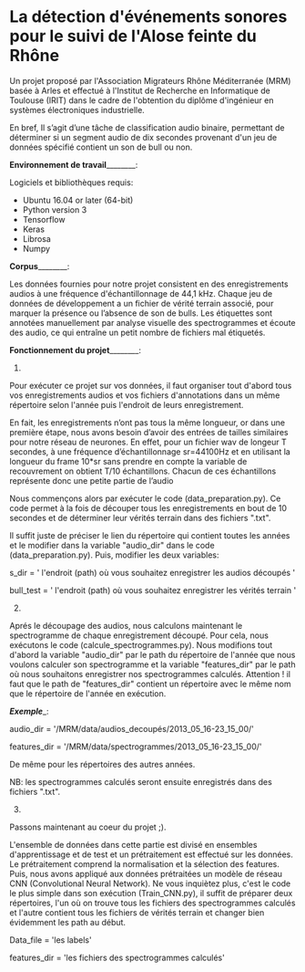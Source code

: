 # La détection d'événements sonores pour le suivi de l'Alose feinte du Rhône 
Un projet proposé par l'Association Migrateurs Rhône Méditerranée (MRM) basée à Arles et effectué à l'Institut de Recherche en Informatique de Toulouse (IRIT) dans le cadre de l'obtention du diplôme d'ingénieur en systèmes électroniques industrielle. 

En bref,
Il s’agit d’une tâche de classification audio binaire, permettant de déterminer si un segment audio de dix secondes provenant d'un jeu de données spécifié contient un son de bull ou non. 

__________________Environnement de travail__________________________: 

Logiciels et bibliothèques requis: 
 + Ubuntu 16.04 or later (64-bit)
 + Python version 3
 + Tensorflow 
 + Keras
 + Librosa
 + Numpy
 
  __________________Corpus__________________________:  

 Les données fournies pour notre projet consistent en des enregistrements audios à une fréquence d'échantillonnage de 44,1 kHz. Chaque jeu de données de développement a un fichier de vérité terrain associé, pour marquer la présence ou l’absence de son de bulls. Les étiquettes sont annotées manuellement par analyse visuelle des spectrogrammes et écoute des audio, ce qui entraîne un petit nombre de fichiers mal étiquetés.
 
 __________________Fonctionnement du projet__________________________:  
 
 1) 
 
 Pour exécuter ce projet sur vos données, il faut organiser tout d'abord tous vos enregistrements audios et vos fichiers d'annotations dans un même répertoire selon l'année puis l'endroit de leurs enregistrement. 
 
En fait, les enregistrements n’ont pas tous la même longueur, or dans une première étape, nous avons besoin d’avoir des entrées de tailles similaires pour notre réseau de neurones. En effet, pour un fichier wav de longeur T secondes, à une fréquence d’échantillonnage sr=44100Hz et en utilisant la longueur du frame 10*sr sans prendre en compte la variable de recouvrement on obtient T/10 échantillons. Chacun de ces échantillons représente donc une petite partie de l’audio 

Nous commençons alors par exécuter le code (data_preparation.py). Ce code permet à la fois de découper tous les enregistrements en bout de 10 secondes et de déterminer leur vérités terrain dans des fichiers ".txt". 

Il suffit juste de préciser le lien du répertoire qui contient toutes les années et le modifier dans la variable "audio_dir" dans le code (data_preparation.py). Puis, modifier les deux variables: 

 s_dir = ' l'endroit (path)  où  vous souhaitez enregistrer les audios découpés ' 
 
 bull_test = ' l'endroit (path)  où  vous souhaitez enregistrer les vérités terrain '

2) 
 
 Aprés le découpage des audios, nous calculons maintenant le spectrogramme de chaque enregistrement découpé. Pour cela, nous exécutons le code (calcule_spectrogrammes.py). 
 Nous modifions tout d'abord la variable "audio_dir" par le path du répertoire de l'année que nous voulons calculer son spectrogramme et la variable "features_dir" par le path où nous souhaitons enregistrer nos spectrogrammes calculés. Attention ! il faut que le path de "features_dir" contient un répertoire avec le même nom que le répertoire de l'année en exécution. 

___Exemple____: 
 
audio_dir = '/MRM/data/audios_decoupés/2013_05_16-23_15_00/'

features_dir = '/MRM/data/spectrogrammes/2013_05_16-23_15_00/'
 
De même pour les répertoires des autres années. 

NB: les spectrogrammes calculés seront ensuite enregistrés dans des fichiers ".txt". 

3)

Passons maintenant au coeur du projet ;). 

L'ensemble de données dans cette partie est divisé en ensembles d'apprentissage et de test et un prétraitement est effectué sur les données. Le prétraitement comprend la normalisation et la sélection des features. Puis, nous avons appliqué aux données prétraitées un modèle de réseau CNN (Convolutional Neural Network). Ne vous inquiètez plus, c'est le code le plus simple dans son exécution (Train_CNN.py), il suffit de préparer deux répertoires, l'un où on trouve tous les fichiers des spectrogrammes calculés et l'autre contient tous les fichiers de vérités terrain et changer bien évidemment les path au début.

Data_file = 'les labels' 

features_dir = 'les fichiers des spectrogrammes calculés' 
 

